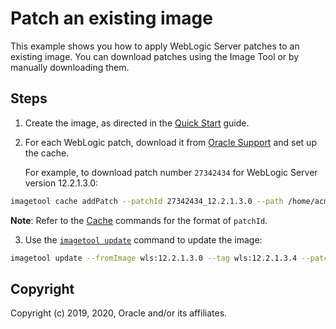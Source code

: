 # Patch an existing image

This example shows you how to apply WebLogic Server patches to an existing image.
You can download patches using the Image Tool or by manually downloading them.

## Steps

1. Create the image, as directed in the [Quick Start](quickstart.md) guide.

2. For each WebLogic patch, download it from [Oracle Support](https://support.oracle.com/keystone/) and set up the cache.

    For example, to download patch number `27342434` for WebLogic Server version 12.2.1.3.0:

  ```bash
  imagetool cache addPatch --patchId 27342434_12.2.1.3.0 --path /home/acmeuser/cache/p27342434_122130_Generic.zip
  ```

  **Note**: Refer to the [Cache](cache.md) commands for the format of ```patchId```.

3. Use the [`imagetool update`](update-image.md) command to update the image:

  ```bash
  imagetool update --fromImage wls:12.2.1.3.0 --tag wls:12.2.1.3.4 --patches 27342434
  ```

## Copyright
Copyright (c) 2019, 2020, Oracle and/or its affiliates.
